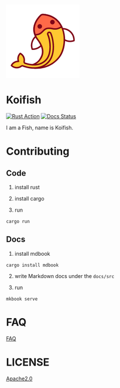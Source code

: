 ![Logo](docs/theme/favicon.png) 

# Koifish

[![Rust Action](https://img.shields.io/github/workflow/status/trisasnava/koifish/Rust?label=Action)](https://github.com/trisasnava/koifish/actions)
[![Docs Status](https://img.shields.io/travis/trisasnava/koifish/master?label=Docs)](https://travis-ci.com/trisasnava/koifish)

I am a Fish, name is Koifish.

# Contributing

## Code 

1. install rust 

2. install cargo

3. run

```shell script
cargo run 
```

## Docs

1.  install mdbook

```shell script
cargo install mdbook 
```
 
2.  write Markdown docs under the `docs/src`

3.  run

```shell script
mkbook serve
``` 

# FAQ
[FAQ](docs/src/faq.md)

# LICENSE
[Apache2.0](LICENSE)